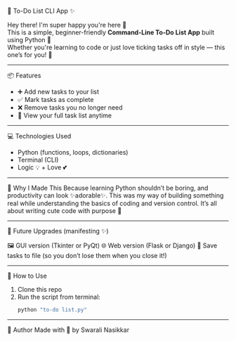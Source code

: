 📝 To-Do List CLI App ✨

Hey there! I'm super happy you're here 💖  
This is a simple, beginner-friendly **Command-Line To-Do List App** built using Python 🐍  
Whether you're learning to code or just love ticking tasks off in style — this one’s for you! 🌸

---

📦 Features

- ➕ Add new tasks to your list
- ✅ Mark tasks as complete
- ❌ Remove tasks you no longer need
- 👀 View your full task list anytime

---

💻 Technologies Used

- Python (functions, loops, dictionaries)
- Terminal (CLI)
- Logic 💡 + Love 💕

---

🧠 Why I Made This
Because learning Python shouldn’t be boring, and productivity can look ✨adorable✨.
This was my way of building something real while understanding the basics of coding and version control.
It’s all about writing cute code with purpose 💅

---

🌈 Future Upgrades (manifesting ✨)
 
🖼️ GUI version (Tkinter or PyQt)
🌐 Web version (Flask or Django)
🧠 Save tasks to file (so you don’t lose them when you close it!)

---


🎯 How to Use

1. Clone this repo  
2. Run the script from terminal:
   ```bash
   python "to-do list.py"

---

🔖 Author
Made with 💖 by Swarali Nasikkar
